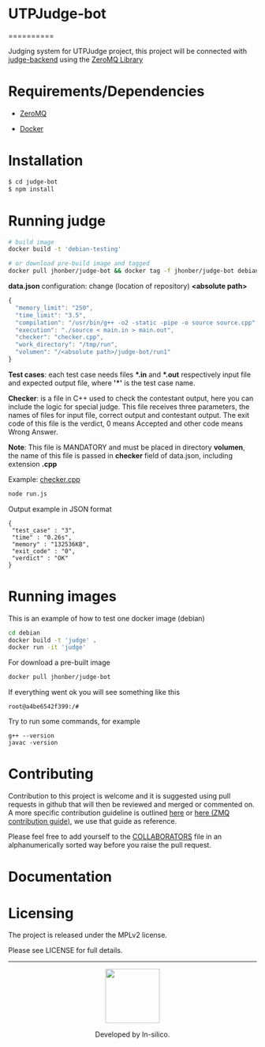 # UTPJudge-bot
==========

Judging system for UTPJudge project, this project will be connected
with [judge-backend](https://github.com/in-silico/judge-backend) 
using the [ZeroMQ Library](http://zeromq.org/)


Requirements/Dependencies
=========================

- [ZeroMQ](http://zeromq.org/)

- [Docker](https://www.docker.com/)


Installation
============

```sh
$ cd judge-bot
$ npm install 
```

Running judge
===========
```sh
# build image
docker build -t 'debian-testing'

# or download pre-build image and tagged
docker pull jhonber/judge-bot && docker tag -f jhonber/judge-bot debian-testing
```

**data.json** configuration: change (location of repository) **\<absolute path\>**

```javascript
{
  "memory_limit": "250",
  "time_limit": "3.5",
  "compilation": "/usr/bin/g++ -o2 -static -pipe -o source source.cpp",
  "execution": "./source < main.in > main.out",
  "checker": "checker.cpp",
  "work_directory": "/tmp/run",
  "volumen": "/<absolute path>/judge-bot/run1"
}

```

**Test cases**: each test case needs files **\*.in** and **\*.out** respectively input file and expected output file, where **'\*'** is the test case name.

**Checker**: is a file in C++ used to check the contestant output, here you can include the logic for special judge. This file receives three parameters, the names of files for input file, correct output and contestant output. The exit code of this file is the verdict, 0 means Accepted and other code means Wrong Answer.

**Note**: This file is MANDATORY and must be placed in directory **volumen**, the name of this file is passed in **checker** field of data.json, including extension **.cpp**

Example: [checker.cpp](https://github.com/in-silico/judge-bot/blob/master/run1/checker.cpp)

```sh
node run.js
```

Output example in JSON format
```console
{
 "test_case" : "3",
 "time" : "0.26s",
 "memory" : "132536KB",
 "exit_code" : "0",
 "verdict" : "OK"
}
```



Running images
==============

This is an example of how to test one docker image (debian)

```sh
cd debian
docker build -t 'judge' .
docker run -it 'judge'
```

For download a pre-built image
```sh
docker pull jhonber/judge-bot
```

If everything went ok you will see something like this

```
root@a4be6542f399:/# 
```

Try to run some commands, for example

```
g++ --version
javac -version
```


Contributing
============

Contribution to this project is welcome and it is suggested using pull requests
in github that will then be reviewed and merged or commented on. A more specific
contribution guideline is outlined [here](https://github.com/in-silico/Contribution-guide)
or [here (ZMQ contribution guide)](http://zeromq.org/docs:contributing), 
we use that guide as reference.

Please feel free to add yourself to the 
[COLLABORATORS](https://github.com/in-silico/judge-bot/blob/master/COLLABORATORS) 
file in an alphanumerically sorted way before you raise the pull request.

Documentation
=============


Licensing
=========

The project is released under the MPLv2 license.

Please see LICENSE for full details.

_______
<a href="//github.com/in-silico" target="_blank"><p align="center"><img src="https://cloud.githubusercontent.com/assets/14989202/11768037/94347c26-a18e-11e5-84ad-a8554c9fe75d.png" width=110px></img></p></a>

<p align="center">Developed by In-silico.</p>
